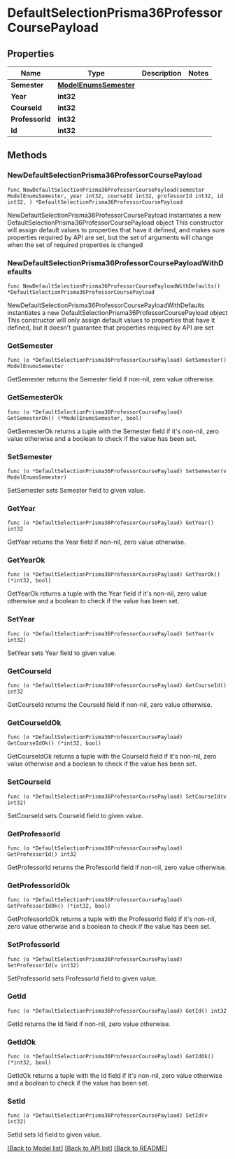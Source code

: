 # DefaultSelectionPrisma36ProfessorCoursePayload

## Properties

Name | Type | Description | Notes
------------ | ------------- | ------------- | -------------
**Semester** | [**ModelEnumsSemester**](EnumsSemester.md) |  | 
**Year** | **int32** |  | 
**CourseId** | **int32** |  | 
**ProfessorId** | **int32** |  | 
**Id** | **int32** |  | 

## Methods

### NewDefaultSelectionPrisma36ProfessorCoursePayload

`func NewDefaultSelectionPrisma36ProfessorCoursePayload(semester ModelEnumsSemester, year int32, courseId int32, professorId int32, id int32, ) *DefaultSelectionPrisma36ProfessorCoursePayload`

NewDefaultSelectionPrisma36ProfessorCoursePayload instantiates a new DefaultSelectionPrisma36ProfessorCoursePayload object
This constructor will assign default values to properties that have it defined,
and makes sure properties required by API are set, but the set of arguments
will change when the set of required properties is changed

### NewDefaultSelectionPrisma36ProfessorCoursePayloadWithDefaults

`func NewDefaultSelectionPrisma36ProfessorCoursePayloadWithDefaults() *DefaultSelectionPrisma36ProfessorCoursePayload`

NewDefaultSelectionPrisma36ProfessorCoursePayloadWithDefaults instantiates a new DefaultSelectionPrisma36ProfessorCoursePayload object
This constructor will only assign default values to properties that have it defined,
but it doesn't guarantee that properties required by API are set

### GetSemester

`func (o *DefaultSelectionPrisma36ProfessorCoursePayload) GetSemester() ModelEnumsSemester`

GetSemester returns the Semester field if non-nil, zero value otherwise.

### GetSemesterOk

`func (o *DefaultSelectionPrisma36ProfessorCoursePayload) GetSemesterOk() (*ModelEnumsSemester, bool)`

GetSemesterOk returns a tuple with the Semester field if it's non-nil, zero value otherwise
and a boolean to check if the value has been set.

### SetSemester

`func (o *DefaultSelectionPrisma36ProfessorCoursePayload) SetSemester(v ModelEnumsSemester)`

SetSemester sets Semester field to given value.


### GetYear

`func (o *DefaultSelectionPrisma36ProfessorCoursePayload) GetYear() int32`

GetYear returns the Year field if non-nil, zero value otherwise.

### GetYearOk

`func (o *DefaultSelectionPrisma36ProfessorCoursePayload) GetYearOk() (*int32, bool)`

GetYearOk returns a tuple with the Year field if it's non-nil, zero value otherwise
and a boolean to check if the value has been set.

### SetYear

`func (o *DefaultSelectionPrisma36ProfessorCoursePayload) SetYear(v int32)`

SetYear sets Year field to given value.


### GetCourseId

`func (o *DefaultSelectionPrisma36ProfessorCoursePayload) GetCourseId() int32`

GetCourseId returns the CourseId field if non-nil, zero value otherwise.

### GetCourseIdOk

`func (o *DefaultSelectionPrisma36ProfessorCoursePayload) GetCourseIdOk() (*int32, bool)`

GetCourseIdOk returns a tuple with the CourseId field if it's non-nil, zero value otherwise
and a boolean to check if the value has been set.

### SetCourseId

`func (o *DefaultSelectionPrisma36ProfessorCoursePayload) SetCourseId(v int32)`

SetCourseId sets CourseId field to given value.


### GetProfessorId

`func (o *DefaultSelectionPrisma36ProfessorCoursePayload) GetProfessorId() int32`

GetProfessorId returns the ProfessorId field if non-nil, zero value otherwise.

### GetProfessorIdOk

`func (o *DefaultSelectionPrisma36ProfessorCoursePayload) GetProfessorIdOk() (*int32, bool)`

GetProfessorIdOk returns a tuple with the ProfessorId field if it's non-nil, zero value otherwise
and a boolean to check if the value has been set.

### SetProfessorId

`func (o *DefaultSelectionPrisma36ProfessorCoursePayload) SetProfessorId(v int32)`

SetProfessorId sets ProfessorId field to given value.


### GetId

`func (o *DefaultSelectionPrisma36ProfessorCoursePayload) GetId() int32`

GetId returns the Id field if non-nil, zero value otherwise.

### GetIdOk

`func (o *DefaultSelectionPrisma36ProfessorCoursePayload) GetIdOk() (*int32, bool)`

GetIdOk returns a tuple with the Id field if it's non-nil, zero value otherwise
and a boolean to check if the value has been set.

### SetId

`func (o *DefaultSelectionPrisma36ProfessorCoursePayload) SetId(v int32)`

SetId sets Id field to given value.



[[Back to Model list]](../README.md#documentation-for-models) [[Back to API list]](../README.md#documentation-for-api-endpoints) [[Back to README]](../README.md)


